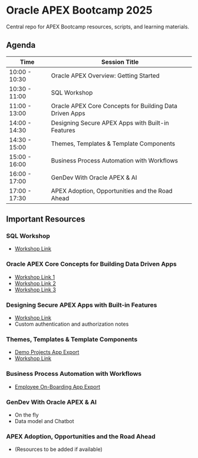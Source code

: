 # Oracle APEX Bootcamp 2025  

Central repo for APEX Bootcamp resources, scripts, and learning materials.  

## Agenda  

| Time          | Session Title                                     |
|---------------|--------------------------------------------------|
| 10:00 - 10:30 | Oracle APEX Overview: Getting Started             |
| 10:30 - 11:00 | SQL Workshop                                      |
| 11:00 - 13:00 | Oracle APEX Core Concepts for Building Data Driven Apps |
| 14:00 - 14:30 | Designing Secure APEX Apps with Built-in Features |
| 14:30 - 15:00 | Themes, Templates & Template Components           |
| 15:00 - 16:00 | Business Process Automation with Workflows        |
| 16:00 - 17:00 | GenDev With Oracle APEX & AI                      |
| 17:00 - 17:30 | APEX Adoption, Opportunities and the Road Ahead   |

## Important Resources  

### SQL Workshop  
- [Workshop Link](https://example.com/sql-workshop)  

### Oracle APEX Core Concepts for Building Data Driven Apps  
- [Workshop Link 1](https://livelabs.oracle.com/pls/apex/r/dbpm/livelabs/run-workshop?p210_wid=3528&p210_wec=&session=16208365897850)  
- [Workshop Link 2](https://livelabs.oracle.com/pls/apex/r/dbpm/livelabs/run-workshop?p210_wid=3533&p210_wec=&session=8886919533136)  
- [Workshop Link 3](https://livelabs.oracle.com/pls/apex/r/dbpm/livelabs/run-workshop?p210_wid=3534&p210_wec=&session=5472038135115)  

### Designing Secure APEX Apps with Built-in Features  
- [Workshop Link](https://livelabs.oracle.com/pls/apex/r/dbpm/livelabs/run-workshop?p210_wid=3578&p210_wec=&session=108753226205988)  
- Custom authentication and authorization notes  

### Themes, Templates & Template Components  
- [Demo Projects App Export](https://c4u04.objectstorage.us-ashburn-1.oci.customer-oci.com/p/EcTjWk2IuZPZeNnD_fYMcgUhdNDIDA6rt9gaFj_WZMiL7VvxPBNMY60837hu5hga/n/c4u04/b/livelabsfiles/o/labfiles%2Fdemo-projects-hol11.sql)  
- [Workshop Link](https://livelabs.oracle.com/pls/apex/r/dbpm/livelabs/run-workshop?p210_wid=3551&p210_wec=&session=13886981642268)  

### Business Process Automation with Workflows  
- [Employee On-Boarding App Export](https://github.com/toufiqmohmd/Oracle-APEX-Bootcamp-2025/blob/main/emp_onboarding_catchupscripts.sql)  

### GenDev With Oracle APEX & AI  
- On the fly  
- Data model and Chatbot  

### APEX Adoption, Opportunities and the Road Ahead  
- (Resources to be added if available)  
